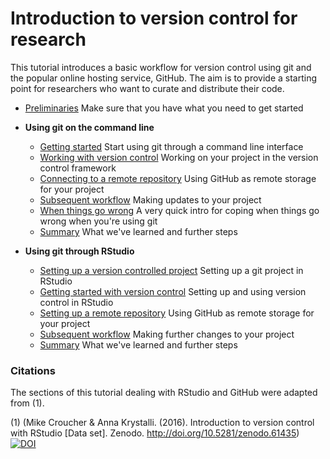 # Introduction to version control for research

This tutorial introduces a basic workflow for version control using
git and the popular online hosting service, GitHub. The aim is to
provide a starting point for researchers who want to curate and
distribute their code.

* [Preliminaries](./prelim.md) Make sure that you have what you need to
get started

* **Using git on the command line**
    - [Getting started](./get_started.md) Start using git through a command line interface
    - [Working with version control](./version_control.md) Working on your project in the version control framework
    - [Connecting to a remote repository](./remote.md) Using GitHub as remote storage for your project
    - [Subsequent workflow](./workflow.md) Making updates to your project
    - [When things go wrong](./when-things-go-wrong.md) A very quick intro for coping when things go wrong when you're using git
    - [Summary](./summary.md) What we've learned and further steps

* **Using git through RStudio**
    * [Setting up a version controlled project](./rstudio_setup.md) Setting up a git project in RStudio
    * [Getting started with version control](./rstudio_vc.md) Setting up and using version control in RStudio
    * [Setting up a remote repository](./rstudio_remote.md) Using GitHub as remote storage for your project
    * [Subsequent workflow](./rstudio_updates.md) Making further changes to your project
    * [Summary](./rstudio_summary.md) What we've learned and further steps

### Citations

The sections of this tutorial dealing with RStudio and GitHub were adapted from (1).

(1) (Mike Croucher & Anna Krystalli. (2016). Introduction to version control with RStudio [Data set]. Zenodo. http://doi.org/10.5281/zenodo.61435) [![DOI](https://zenodo.org/badge/DOI/10.5281/zenodo.61435.svg)](https://doi.org/10.5281/zenodo.61435)
